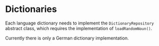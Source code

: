 # Dictionaries

Each language dictionary needs to implement the `DictionaryRepository` abstract class, which requires the implementation of `loadRandomNoun()`.

Currently there is only a German dictionary implementation.